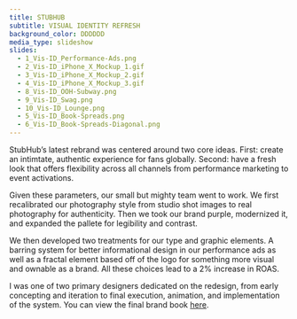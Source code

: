 ```yaml
---
title: STUBHUB
subtitle: VISUAL IDENTITY REFRESH
background_color: DDDDDD
media_type: slideshow
slides:
  - 1_Vis-ID_Performance-Ads.png
  - 2_Vis-ID_iPhone_X_Mockup_1.gif
  - 3_Vis-ID_iPhone_X_Mockup_2.gif
  - 4_Vis-ID_iPhone_X_Mockup_3.gif
  - 8_Vis-ID_OOH-Subway.png
  - 9_Vis-ID_Swag.png
  - 10_Vis-ID_Lounge.png
  - 5_Vis-ID_Book-Spreads.png
  - 6_Vis-ID_Book-Spreads-Diagonal.png
---
```


<p>
StubHub’s latest rebrand was centered around two core ideas. First: create an intimtate, authentic experience for fans globally. Second: have a fresh look that offers flexibility across all channels from performance marketing to event activations.
</p>

<p>
Given these parameters, our small but mighty team went to work. We first recalibrated our photography style from studio shot images to real photography for authenticity. Then we took our brand purple, modernized it, and expanded the pallete for legibility and contrast. 
</p>

<p>
We then developed two treatments for our type and graphic elements. A barring system for better informational design in our performance ads as well as a fractal element based off of the logo for something more visual and ownable as a brand. All these choices lead to a 2% increase in ROAS. 
</p>

<p>
I was one of two primary designers dedicated on the redesign, from early concepting and iteration to final execution, animation, and implementation of the system. You can view the final brand book <a href="https://docs.google.com/presentation/d/1R-4WWVK1jeBHVl7mNRUtCPmeSvE__GXULnSNq8AGB1w/edit?usp=sharing">here</a>.
</p>
